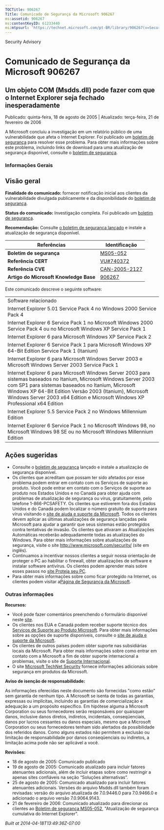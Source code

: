 ```yaml
---
TOCTitle: 906267
Title: Comunicado de Segurança da Microsoft 906267
ms:assetid: 906267
ms:contentKeyID: 61233440
ms:mtpsurl: 'https://technet.microsoft.com/pt-BR/library/906267(v=Security.10)'
---
```


Security Advisory

Comunicado de Segurança da Microsoft 906267
===========================================

Um objeto COM (Msdds.dll) pode fazer com que o Internet Explorer seja fechado inesperadamente
---------------------------------------------------------------------------------------------

Publicado: quinta-feira, 18 de agosto de 2005 | Atualizado: terça-feira, 21 de fevereiro de 2006

A Microsoft concluiu a investigação em um relatório público de uma vulnerabilidade que afeta o Internet Explorer. Foi publicado um [boletim de segurança](http://go.microsoft.com/fwlink/?linkid=50690) para resolver esse problema. Para obter mais informações sobre este problema, incluindo links de download para uma atualização de segurança disponível, consulte o [boletim de segurança](http://go.microsoft.com/fwlink/?linkid=50690).

### Informações Gerais

Visão geral
-----------

<span></span>
**Finalidade do comunicado:** fornecer notificação inicial aos clientes da vulnerabilidade divulgada publicamente e da disponibilidade do [boletim de segurança](http://go.microsoft.com/fwlink/?linkid=50690).

**Status do comunicado:** Investigação completa. Foi publicado um [boletim de segurança](http://go.microsoft.com/fwlink/?linkid=50690).

**Recomendação:** Consulte [o boletim de segurança lançado](http://go.microsoft.com/fwlink/?linkid=50690) e instale a atualização de segurança disponível.

| Referências                            | Identificação                                                                    |
|----------------------------------------|----------------------------------------------------------------------------------|
| **Boletim de segurança**               | [MS05-052](http://go.microsoft.com/fwlink/?linkid=50690)                         |
| **Referência CERT**                    | [VU\#740372](http://www.kb.cert.org/vuls/id/740372)                              |
| **Referência CVE**                     | [CAN-2005-2127](http://www.cve.mitre.org/cgi-bin/cvename.cgi?name=can-2005-2127) |
| **Artigo do Microsoft Knowledge Base** | [906267](http://support.microsoft.com/kb/906267)                                 |

Este comunicado descreve o seguinte software:

|                                                                                                                                                                                                                                                                                                                         |
|-------------------------------------------------------------------------------------------------------------------------------------------------------------------------------------------------------------------------------------------------------------------------------------------------------------------------|
| Software relacionado                                                                                                                                                                                                                                                                                                    |
| Internet Explorer 5.01 Service Pack 4 no Windows 2000 Service Pack 4                                                                                                                                                                                                                                                    |
| Internet Explorer 6 Service Pack 1 no Microsoft Windows 2000 Service Pack 4 ou no Microsoft Windows XP Service Pack 1                                                                                                                                                                                                   |
| Internet Explorer 6 para Microsoft Windows XP Service Pack 2                                                                                                                                                                                                                                                            |
| Internet Explorer 6 Service Pack 1 para Microsoft Windows XP 64-Bit Edition Service Pack 1 (Itanium)                                                                                                                                                                                                                    |
| Internet Explorer 6 para Microsoft Windows Server 2003 e Microsoft Windows Server 2003 Service Pack 1                                                                                                                                                                                                                   |
| Internet Explorer 6 para Microsoft Windows Server 2003 para sistemas baseados no Itanium, Microsoft Windows Server 2003 com SP1 para sistemas baseados no Itanium, Microsoft Windows XP 64-Bit Edition Versão 2003 (Itanium), Microsoft Windows Server 2003 x64 Edition e Microsoft Windows XP Professional x64 Edition |
| Internet Explorer 5.5 Service Pack 2 no Windows Millennium Edition                                                                                                                                                                                                                                                      |
| Internet Explorer 6 Service Pack 1 no Microsoft Windows 98, no Microsoft Windows 98 SE ou no Microsoft Windows Millennium Edition                                                                                                                                                                                       |

Ações sugeridas
---------------

<span></span>
-   Consulte o [boletim de segurança](http://go.microsoft.com/fwlink/?linkid=50690) lançado e instale a atualização de segurança disponível.
-   Os clientes que acreditam que possam ter sido afetados por esse problema podem entrar em contato com os Serviços de suporte ao produto. Você pode entrar em contato com o Serviços de suporte ao produto nos Estados Unidos e no Canadá para obter ajuda com problemas de atualização de segurança ou vírus, gratuitamente, pelo telefone 1-866-PCSAFETY. Os clientes que estiverem fora dos Estados Unidos e do Canadá podem localizar o número gratuito de suporte para vírus visitando o [site de ajuda e suporte da Microsoft](http://support.microsoft.com/security/).
    Todos os clientes devem aplicar as últimas atualizações de segurança lançadas pela Microsoft para ajudar a garantir que seus sistemas estão protegidos contra tentativas de invasão. Os clientes que ativaram as Atualizações Automáticas receberão adequadamente todas as atualizações do Windows. Para obter mais informações sobre atualizações de segurança, visite o site <http://www.microsoft.com/security/> (site em inglês).
-   Continuamos a incentivar nossos clientes a seguir nossa orientação de proteger o PC ao habilitar o firewall, obter atualizações de software e instalar software antivírus. Os clientes podem aprender mais sobre esses passos no [site Proteja seu PC](http://www.microsoft.com/protect%20(site%20em%20inglês)).
-   Para obter mais informações sobre como ficar protegido na Internet, os clientes podem visitar a[Página de Segurança da Microsoft](http://www.microsoft.com/security).

### Outras informações

**Recursos:**

-   Você pode fazer comentários preenchendo o formulário disponível neste [site](https://support.microsoft.com/common/survey.aspx?scid=sw;en;1257&amp;showpage=1&amp;ws=technet&amp;sd=tech).
-   Os clientes nos EUA e Canadá podem receber suporte técnico dos [Serviços de Suporte ao Produto Microsoft](http://go.microsoft.com/fwlink/?linkid=21131). Para obter mais informações sobre as opções de suporte disponíveis, consulte o [site de ajuda e suporte da Microsoft](http://support.microsoft.com/?ln=pt-br).
-   Os clientes de outros países podem obter suporte nas subsidiárias locais da Microsoft. Para obter mais informações sobre como entrar em contato com a Microsoft a fim de obter suporte internacional a problemas, visite o site de [Suporte Internacional](http://go.microsoft.com/fwlink/?linkid=21155).
-   O site [Microsoft TechNet Security](http://go.microsoft.com/fwlink/?linkid=21132) fornece informações adicionais sobre segurança em produtos da Microsoft.

**Aviso de isenção de responsabilidade:**

As informações oferecidas neste documento são fornecidas "como estão" sem garantia de nenhum tipo. A Microsoft se isenta de todas as garantias, expressas ou implícitas, incluindo as garantias de comercialização e adequação a um propósito específico. Em hipótese alguma a Microsoft Corporation ou seus fornecedores serão responsáveis por quaisquer danos, inclusive danos diretos, indiretos, incidentais, conseqüenciais, danos por lucros cessantes ou danos especiais, mesmo que a Microsoft Corporation ou seus fornecedores tenham sido alertados da possibilidade dos referidos danos. Como alguns estados não permitem a exclusão ou limitação de responsabilidade por danos conseqüenciais ou indiretos, a limitação acima pode não ser aplicável a você.

**Revisões:**

-   18 de agosto de 2005: Comunicado publicado
-   19 de agosto de 2005: Comunicado atualizado para incluir fatores atenuantes adicionais, além de incluir etapas sobre como restringir a apenas sites confiáveis na seção “Soluções alternativas”.
-   25 de agosto de 2005: Comunicado atualizado para incluir fatores atenuantes adicionais. Versões do arquivo Msdds.dll também foram revisadas: versão do arquivo atualizada de 7.0.9446.0 para 7.0.9466.0 e adicionado o arquivo versão 7.0.9064.9143.
-   21 de fevereiro de 2006: Comunicado atualizado para direcionar os clientes ao [Boletim de segurança MS05-052](http://go.microsoft.com/fwlink/?linkid=50690), "Atualização de segurança cumulativa do Internet Explorer".

*Built at 2014-04-18T13:49:36Z-07:00*
